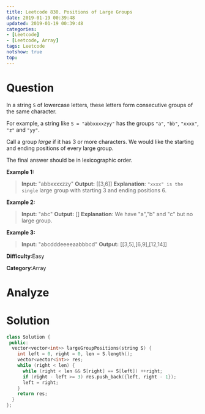 ```yaml
---
title: Leetcode 830. Positions of Large Groups
date: 2019-01-19 00:39:48
updated: 2019-01-19 00:39:48
categories: 
- [Leetcode]
- [Leetcode, Array]
tags: Leetcode
notshow: true
top:
---
```


# Question

In a string `S` of lowercase letters, these letters form consecutive groups of the same character.

For example, a string like  `S = "abbxxxxzyy"`  has the groups  `"a"`,  `"bb"`,  `"xxxx"`,  `"z"`  and `"yy"`.

Call a group  _large_  if it has 3 or more characters. We would like the starting and ending positions of every large group.

The final answer should be in lexicographic order.

**Example 1:**

> **Input:** "abbxxxxzzy"
> **Output:** [[3,6]]
> **Explanation**: `"xxxx" is the single` large group with starting  3 and ending positions 6.

**Example 2:**

> **Input:** "abc"
> **Output:** []
> **Explanation**: We have "a","b" and "c" but no large group.

**Example 3:**

> **Input:** "abcdddeeeeaabbbcd"
> **Output:** [[3,5],[6,9],[12,14]]

**Difficulty**:Easy

**Category**:Array

<!-- more -->

# Analyze

# Solution

```cpp
class Solution {
 public:
  vector<vector<int>> largeGroupPositions(string S) {
    int left = 0, right = 0, len = S.length();
    vector<vector<int>> res;
    while (right < len) {
      while (right < len && S[right] == S[left]) ++right;
      if (right - left >= 3) res.push_back({left, right - 1});
      left = right;
    }
    return res;
  }
};
```
